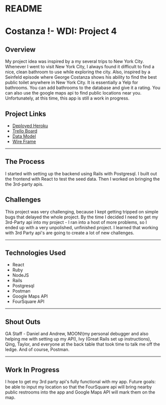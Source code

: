 # README

# Costanza !- WDI: Project 4

## Overview
My project idea was inspired by a my several trips to New York City. Whenever I went to visit New York City, I always found it difficult to find a nice, clean bathroom to use while exploring the city. Also, inspired by a Seinfeld episode where George Costanza shows his ability to find the best public toilet anywhere in New York City. It is essentially a Yelp for bathrooms. You can add bathrooms to the database and give it a rating. You can also use the google maps api to find public locations near you. Unfortunately, at this time, this app is still a work in progress. 

## Project Links
* [Deployed Heroku](https://costanza-go.herokuapp.com/)
* [Trello Board](https://trello.com/b/wjzu7zVT/costanza)
* [Data Model](https://www.lucidchart.com/invitations/accept/6c5cdbfb-5ab2-452e-aa3b-13fa223a9ae1)
* [Wire Frame](https://www.figma.com/file/PuxGPZzlaBwyiPNaKWbZIIAN/Untitled?node-id=0%3A1)


---
## The Process
I started with setting up the backend using Rails with Postgresql. I built out the frontend with React to test the seed data. Then I worked on bringing the the 3rd-party apis.

## Challenges
This project was very challenging, because I kept getting tripped on simple bugs that delayed the whole project. By the time I decided I need to get my 3rd-Party api into my project - I ran into a host of more problems, so I ended up with a very unpolished, unfinished project. I learned that working with 3rd Party api's are going to create a lot of new challenges. 

---
## Technologies Used
* React
* Ruby
* NodeJS
* Rails
* Postgresql
* Postman
* Google Maps API
* FourSquare API

---
## Shout Outs
GA Staff - Daniel and Andrew, MOON!(my personal debugger and also helping me with setting up my API), Ivy (Great Rails set up instructions), Qing, Taylor, and everyone at the back table that took time to talk me off the ledge. And of course, Postman.

---
## Work In Progress
I hope to get my 3rd party api's fully functional with my app. Future goals: be able to input my location so that the FourSquare api will bring nearby public restrooms into the app and Google Maps API will mark them on the map. 

